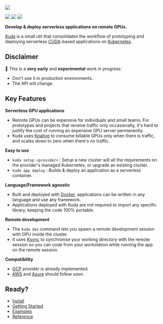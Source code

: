 ![](https://github.com/cyrildiagne/kuda/raw/master/docs/images/logo.png)

[![](https://circleci.com/gh/cyrildiagne/kuda/tree/master.svg?style=shield&circle-token=b14f5838ae2acabe21a8255070507f7e36ba510b)](https://circleci.com/gh/cyrildiagne/kuda)
[![](https://goreportcard.com/badge/github.com/cyrildiagne/kuda?v1)](https://goreportcard.com/report/github.com/cyrildiagne/kuda)
[![](https://img.shields.io/github/v/release/cyrildiagne/kuda?include_prereleases)](https://github.com/cyrildiagne/kuda/releases)

**Develop & deploy serverless applications on remote GPUs.**

[Kuda](https://kuda.dev) is a small util that consolidates the workflow of prototyping and deploying serverless [CUDA](https://developer.nvidia.com/cuda-zone)-based applications on [Kubernetes](http://kubernetes.io).

## Disclaimer

🧪 This is a **very early** and **experimental** work in progress:

- Don't use it in production environments.
- The API will change.

## Key Features

**Serverless GPU applications**

- Remote GPUs can be expensive for individuals and small teams. For prototypes and projects that receive traffic only occasionally, it's hard to justify the cost of running an expensive GPU server permanently.
- Kuda uses [Knative](https://knative.dev) to consume billable GPUs only when there is traffic, and scales down to zero when there's no traffic.

**Easy to use**

- `kuda setup <provider>` : Setup a new cluster will all the requirements on the provider's managed Kubernetes, or upgrade an existing cluster.
- `kuda app deploy` : Builds & deploy an application as a serverless container.

**Language/Framework agnostic**

- Built and deployed with [Docker](https://docker.io), applications can be written in any language and use any framework.
- Applications deployed with Kuda are not required to import any specific library, keeping the code 100% portable.

**Remote development**

- The `kuda dev` command lets you spawn a remote development session with GPU inside the cluster.
- It uses [Ksync](https://github.com/vapor-ware/ksync) to synchronise your working directory with the remote session so you can code from your workstation while running the app on the remote session.

**Compatibility**

- [GCP](https://cloud.google.com) provider is already implemented.
- [AWS](https://aws.amazon.com) and [Azure](https://azure.microsoft.com) should follow soon.

## Ready?

- [Install](https://docs.kuda.dev/kuda/install)
- [Getting Started](https://docs.kuda.dev/kuda/getting_started)
- [Examples](https://github.com/cyrildiagne/kuda/tree/master/examples)
- [Reference](https://docs.kuda.dev/kuda/cli)
